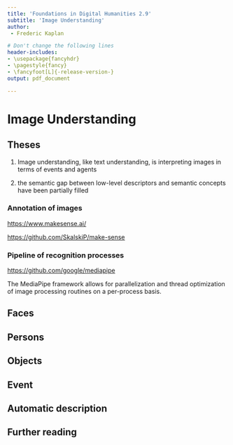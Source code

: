 ```yaml
---
title: 'Foundations in Digital Humanities 2.9'
subtitle: 'Image Understanding'
author:
 - Frederic Kaplan

# Don't change the following lines
header-includes:
- \usepackage{fancyhdr}
- \pagestyle{fancy}
- \fancyfoot[L]{-release-version-}
output: pdf_document

---
```


# Image Understanding

## Theses

1) Image understanding, like text understanding, is interpreting images in terms of events and agents

2) the semantic gap between low-level descriptors and semantic concepts have been partially filled

### Annotation of images 

https://www.makesense.ai/

https://github.com/SkalskiP/make-sense

### Pipeline of recognition processes

https://github.com/google/mediapipe

The MediaPipe framework allows for parallelization and thread optimization of image processing routines on a per-process basis.

## Faces

## Persons

## Objects

## Event

## Automatic description



## Further reading



